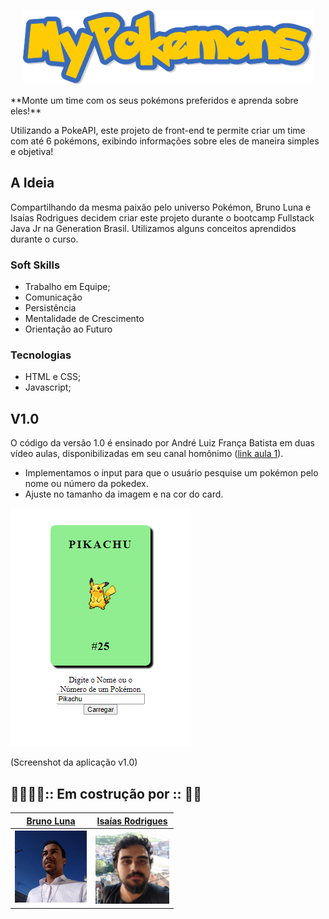 <p align= "center">
    <img src="https://github.com/Bruno-Luna/my-pokemons/blob/main/assets/img/project/logo.png" style="zoom:85%;"/>
</p>
**Monte um time com os seus pokémons preferidos e aprenda sobre eles!**

 Utilizando a PokeAPI, este projeto de front-end te permite criar um time com até 6 pokémons, exibindo informações sobre eles de maneira simples e objetiva! 

## A Ideia

Compartilhando da mesma paixão pelo universo Pokémon, Bruno Luna e Isaías Rodrigues decidem criar este projeto durante o bootcamp Fullstack Java Jr na Generation Brasil. Utilizamos alguns conceitos aprendidos durante o curso.

### Soft Skills

- Trabalho em Equipe;
- Comunicação
- Persistência
- Mentalidade de Crescimento
- Orientação ao Futuro

### Tecnologias

- HTML e CSS;
- Javascript;

## V1.0

O código da versão 1.0 é ensinado por André Luiz França Batista em duas vídeo aulas, disponibilizadas em seu canal homônimo (<a href="https://www.youtube.com/watch?v=X5fMPdnd3tw">link aula 1</a>).

- Implementamos o input para que o usuário pesquise um pokémon pelo nome ou número da pokedex.
- Ajuste no tamanho da imagem e na cor do card.

<img src="assets/img/project/sc_v1.png">

(Screenshot da aplicação v1.0)


## 👷‍♂️👷‍♂️:: Em costrução  por :: 🚧🚧

| [Bruno Luna](https://www.linkedin.com/in/bruno-luna-11590720a/) |   [Isaías Rodrigues](https://www.linkedin.com/in/isaiasz/)   |
| :----------------------------------------------------------: | :----------------------------------------------------------: |
| <img src="https://github.com/Bruno-Luna/my-pokemons/blob/main/assets/img/dev_team/br-luna.jpg" style="zoom:25%;" /> | <img src="https://github.com/Bruno-Luna/my-pokemons/blob/main/assets/img/dev_team/isa-rodrigues.jpg" style="zoom:25%;" /> |

